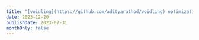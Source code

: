 ```yaml
---
title: "[voidling](https://github.com/adityarathod/voidling) optimizations & rewrite"
date: 2023-12-20
publishDate: 2023-07-31
monthOnly: false
---
```


<!-- Nothing here will be shown to the user. -->